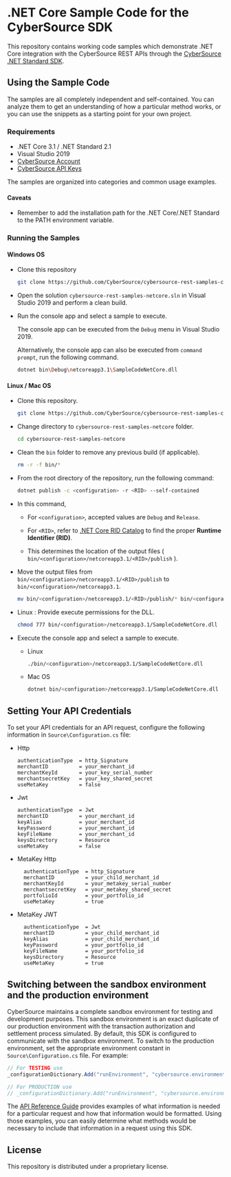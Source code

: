 # .NET Core Sample Code for the CyberSource SDK

<!-- [![Travis CI Status](https://travis-ci.org/CyberSource/cybersource-rest-samples-csharp.svg?branch=master)](https://travis-ci.org/CyberSource/cybersource-rest-samples-csharp) -->

This repository contains working code samples which demonstrate .NET Core integration with the CyberSource REST APIs through the [CyberSource .NET Standard SDK](https://github.com/CyberSource/cybersource-rest-client-dotnetstandard).

## Using the Sample Code

The samples are all completely independent and self-contained. You can analyze them to get an understanding of how a particular method works, or you can use the snippets as a starting point for your own project.

### Requirements

* .NET Core 3.1 / .NET Standard 2.1
* Visual Studio 2019
* [CyberSource Account](https://developer.cybersource.com/api/developer-guides/dita-gettingstarted/registration.html)
* [CyberSource API Keys](https://developer.cybersource.com/api/developer-guides/dita-gettingstarted/registration/createCertSharedKey.html)

The samples are organized into categories and common usage examples.

#### Caveats

* Remember to add the installation path for the .NET Core/.NET Standard to the PATH environment variable.

### Running the Samples

#### Windows OS

* Clone this repository

    ```bash
    git clone https://github.com/CyberSource/cybersource-rest-samples-csharp.git
    ```

* Open the solution `cybersource-rest-samples-netcore.sln` in Visual Studio 2019 and perform a clean build.

* Run the console app and select a sample to execute.

  The console app can be executed from the `Debug` menu in Visual Studio 2019.

  Alternatively, the console app can also be executed from `command prompt`, run the following command.

    ```bash
    dotnet bin\Debug\netcoreapp3.1\SampleCodeNetCore.dll
    ```

#### Linux / Mac OS

* Clone this repository.

    ```bash
    git clone https://github.com/CyberSource/cybersource-rest-samples-csharp.git
    ```

* Change directory to `cybersource-rest-samples-netcore` folder.

    ```bash
    cd cybersource-rest-samples-netcore
    ```

* Clean the `bin` folder to remove any previous build (if applicable).

    ```bash
    rm -r -f bin/*
    ```

* From the root directory of the repository, run the following command:

    ```bash
    dotnet publish -c <configuration> -r <RID> --self-contained
    ```

* In this command,

  * For `<configuration>`, accepted values are `Debug` and `Release`.

  * For `<RID>`, refer to [.NET Core RID Catalog](https://docs.microsoft.com/en-us/dotnet/core/rid-catalog) to find the proper **Runtime Identifier (RID)**.

  * This determines the location of the output files ( `bin/<configuration>/netcoreapp3.1/<RID>/publish` ).

* Move the output files from `bin/<configuration>/netcoreapp3.1/<RID>/publish` to `bin/<configuration>/netcoreapp3.1`.

    ```bash
    mv bin/<configuration>/netcoreapp3.1/<RID>/publish/* bin/<configuration>/netcoreapp3.1
    ```

* Linux : Provide execute permissions for the DLL.

    ```bash
    chmod 777 bin/<configuration>/netcoreapp3.1/SampleCodeNetCore.dll
    ```

* Execute the console app and select a sample to execute.

  * Linux

    ```bash
    ./bin/<configuration>/netcoreapp3.1/SampleCodeNetCore.dll
    ```

  * Mac OS

    ```bash
    dotnet bin/<configuration>/netcoreapp3.1/SampleCodeNetCore.dll
    ```

## Setting Your API Credentials

To set your API credentials for an API request, configure the following information in `Source\Configuration.cs` file:
  
* Http

    ```lang-none
    authenticationType  = http_Signature
    merchantID          = your_merchant_id
    merchantKeyId       = your_key_serial_number
    merchantsecretKey   = your_key_shared_secret
    useMetaKey          = false
    ```

* Jwt

    ```lang-none
    authenticationType  = Jwt
    merchantID          = your_merchant_id
    keyAlias            = your_merchant_id
    keyPassword         = your_merchant_id
    keyFileName         = your_merchant_id
    keysDirectory       = Resource
    useMetaKey          = false
    ```

* MetaKey Http

  ```
    authenticationType  = http_Signature
    merchantID          = your_child_merchant_id
    merchantKeyId       = your_metakey_serial_number
    merchantsecretKey   = your_metakey_shared_secret
    portfolioId         = your_portfolio_id
    useMetaKey          = true
  ```

* MetaKey JWT

  ```
    authenticationType  = Jwt
    merchantID          = your_child_merchant_id
    keyAlias            = your_child_merchant_id
    keyPassword         = your_portfolio_id
    keyFileName         = your_portfolio_id
    keysDirectory       = Resource
    useMetaKey          = true
  ```

## Switching between the sandbox environment and the production environment

CyberSource maintains a complete sandbox environment for testing and development purposes. This sandbox environment is an exact duplicate of our production environment with the transaction authorization and settlement process simulated. By default, this SDK is configured to communicate with the sandbox environment. To switch to the production environment, set the appropriate environment constant in `Source\Configuration.cs` file.  For example:

```csharp
// For TESTING use
_configurationDictionary.Add("runEnvironment", "cybersource.environment.sandbox");

// For PRODUCTION use
// _configurationDictionary.Add("runEnvironment", "cybersource.environment.production");
```

The [API Reference Guide](https://developer.cybersource.com/api/reference/api-reference.html) provides examples of what information is needed for a particular request and how that information would be formatted. Using those examples, you can easily determine what methods would be necessary to include that information in a request using this SDK.

## License

This repository is distributed under a proprietary license.
